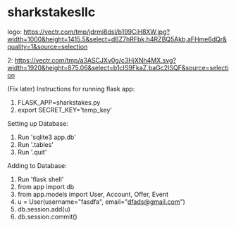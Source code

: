 # sharkstakesllc

logo: https://vectr.com/tmp/jdrmi8dsl/b199CiH8XW.jpg?width=1000&height=1415.5&select=d6Z7hRFbk,h4RZBQ5Akb,aFHme6dQr&quality=1&source=selection

2: https://vectr.com/tmp/a3ASCJXv0g/c3HjXNh4MX.svg?width=1920&height=875.06&select=b1cIS9FkaZ,baGc2ISQF&source=selection


(Fix later)
Instructions for running flask app:
1. FLASK_APP=sharkstakes.py
2. export SECRET_KEY='temp_key'

Setting up Database:
1. Run 'sqlite3 app.db'
2. Run '.tables'
3. Run '.quit'

Adding to Database:
1. Run 'flask shell'
2. from app import db
3. from app.models import User, Account, Offer, Event
4. u = User(username="fasdfa", email="dfads@gmail.com")
5. db.session.add(u)
6. db.session.commit()
